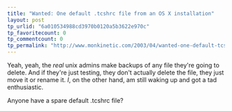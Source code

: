 ```yaml
---
title: "Wanted: One default .tcshrc file from an OS X installation"
layout: post
tp_urlid: "6a010534988cd3970b0120a5b3622e970c"
tp_favoritecount: 0
tp_commentcount: 0
tp_permalink: "http://www.monkinetic.com/2003/04/wanted-one-default-tcshrc-file-from-an-os-x-installation.html"
---
```

Yeah, yeah, the <i>real</i> unix admins make backups of any file they&#39;re going to delete. And if they&#39;re just testing, they don&#39;t actually delete the file, they just move it or rename it. <i>I</i>, on the other hand, am still waking up and got a tad enthusiastic.

Anyone have a spare default .tcshrc file?
